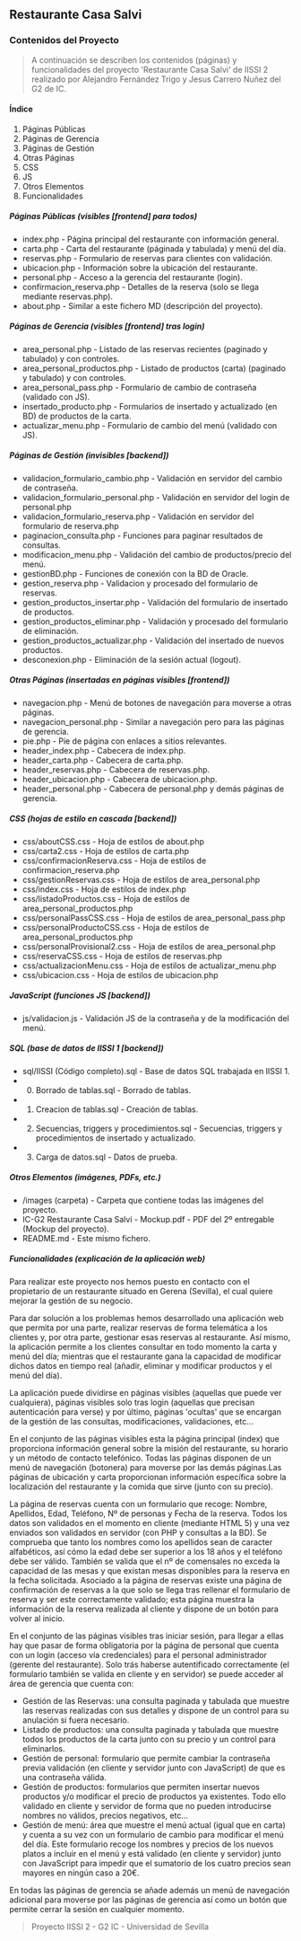 ## Restaurante Casa Salvi

### Contenidos del Proyecto

>A continuación se describen los contenidos (páginas) y funcionalidades del proyecto 'Restaurante Casa Salvi' de IISSI 2 realizado por Alejandro Fernández Trigo y Jesus Carrero Nuñez del G2 de IC.

#### Índice

1. Páginas Públicas
2. Páginas de Gerencia
3. Páginas de Gestión
4. Otras Páginas
5. CSS
6. JS
7. Otros Elementos
8. Funcionalidades

##### Páginas Públicas (visibles [frontend] para todos)

* index.php - Página principal del restaurante con información general.
* carta.php - Carta del restaurante (páginada y tabulada) y menú del día.
* reservas.php - Formulario de reservas para clientes con validación.
* ubicacion.php - Información sobre la ubicación del restaurante.
* personal.php - Acceso a la gerencia del restaurante (login). 
* confirmacion_reserva.php - Detalles de la reserva (solo se llega mediante reservas.php).
* about.php - Similar a este fichero MD (descripción del proyecto).

##### Páginas de Gerencia (visibles [frontend] tras login)

* area_personal.php - Listado de las reservas recientes (paginado y tabulado) y con controles.
* area_personal_productos.php - Listado de productos (carta) (paginado y tabulado) y con controles.
* area_personal_pass.php - Formulario de cambio de contraseña (validado con JS). 
* insertado_producto.php - Formularios de insertado y actualizado (en BD) de productos de la carta.
* actualizar_menu.php - Formulario de cambio del menú (validado con JS). 

##### Páginas de Gestión (invisibles [backend])

* validacion_formulario_cambio.php - Validación en servidor del cambio de contraseña.   
* validacion_formulario_personal.php - Validación en servidor del login de personal.php
* validacion_formulario_reserva.php - Validación en servidor del formulario de reserva.php
* paginacion_consulta.php - Funciones para paginar resultados de consultas.   
* modificacion_menu.php - Validación del cambio de productos/precio del menú.
* gestionBD.php - Funciones de conexión con la BD de Oracle.
* gestion_reserva.php - Validacion y procesado del formulario de reservas. 
* gestion_productos_insertar.php - Validación del formulario de insertado de productos.  
* gestion_productos_eliminar.php - Validación y procesado del formulario de eliminación. 
* gestion_productos_actualizar.php - Validación del insertado de nuevos productos.
* desconexion.php - Eliminación de la sesión actual (logout).

##### Otras Páginas (insertadas en páginas visibles [frontend])

* navegacion.php - Menú de botones de navegación para moverse a otras páginas. 
* navegacion_personal.php - Similar a navegación pero para las páginas de gerencia.
* pie.php - Pie de página con enlaces a sitios relevantes.
* header_index.php - Cabecera de index.php.
* header_carta.php - Cabecera de carta.php.    
* header_reservas.php - Cabecera de reservas.php.
* header_ubicacion.php - Cabecera de ubicacion.php.
* header_personal.php - Cabecera de personal.php y demás páginas de gerencia.

##### CSS (hojas de estilo en cascada [backend])

* css/aboutCSS.css - Hoja de estilos de about.php
* css/carta2.css - Hoja de estilos de carta.php 
* css/confirmacionReserva.css - Hoja de estilos de confirmacion_reserva.php
* css/gestionReservas.css - Hoja de estilos de area_personal.php
* css/index.css - Hoja de estilos de index.php  
* css/listadoProductos.css - Hoja de estilos de area_personal_productos.php
* css/personalPassCSS.css - Hoja de estilos de area_personal_pass.php    
* css/personalProductoCSS.css - Hoja de estilos de area_personal_productos.php
* css/personalProvisional2.css - Hoja de estilos de area_personal.php   
* css/reservaCSS.css - Hoja de estilos de reservas.php 
* css/actualizacionMenu.css - Hoja de estilos de actualizar_menu.php
* css/ubicacion.css - Hoja de estilos de ubicacion.php 

##### JavaScript (funciones JS [backend])

* js/validacion.js - Validación JS de la contraseña y de la modificación del menú.

##### SQL (base de datos de IISSI 1 [backend])

* sql/IISSI (Código completo).sql - Base de datos SQL trabajada en IISSI 1.
* 0. Borrado de tablas.sql - Borrado de tablas.
* 1. Creacion de tablas.sql - Creación de tablas.
* 2. Secuencias, triggers y procedimientos.sql - Secuencias, triggers y procedimientos de insertado y actualizado.
* 3. Carga de datos.sql - Datos de prueba.

##### Otros Elementos (imágenes, PDFs, etc.)

* /images (carpeta) - Carpeta que contiene todas las imágenes del proyecto.
* IC-G2 Restaurante Casa Salvi - Mockup.pdf - PDF del 2º entregable (Mockup del proyecto).
* README.md - Este mismo fichero.

##### Funcionalidades (explicación de la aplicación web)

Para realizar este proyecto nos hemos puesto en contacto con el propietario de un restaurante
situado en Gerena (Sevilla), el cual quiere mejorar la gestión de su negocio.

Para dar solución a los problemas hemos desarrollado una aplicación web que permita por una parte, realizar reservas de forma telemática a los clientes y, por otra parte, gestionar esas reservas al restaurante. Así mismo, la aplicación permite a los clientes consultar en todo momento la carta y menú del día; mientras que el restaurante gana la capacidad de modificar dichos datos en tiempo real (añadir, eliminar y modificar productos y el menú del día). 

La aplicación puede dividirse en páginas visibles (aquellas que puede ver cualquiera), páginas visibles solo tras login (aquellas que precisan autenticación para verse) y por último, páginas 'ocultas' que se encargan de la gestión de las consultas, modificaciones, validaciones, etc...

En el conjunto de las páginas visibles esta la página principal (index) que proporciona información general sobre la misión del restaurante, su horario y un método de contacto telefónico. Todas las páginas disponen de un menú de navegación (botonera) para moverse por las demás páginas.Las páginas de ubicación y carta proporcionan información específica sobre la localización del restaurante y la comida que sirve (junto con su precio). 

La página de reservas cuenta con un formulario que recoge: Nombre, Apellidos, Edad, Teléfono, Nº de personas y Fecha de la reserva. Todos los datos son validados en el momento en cliente (mediante HTML 5) y una vez enviados son validados en servidor (con PHP y consultas a la BD). Se comprueba que tanto los nombres como los apellidos sean de caracter alfabéticos, así cómo la edad debe ser superior a los 18 años y el teléfono debe ser válido. También se valida que el nº de comensales no exceda la capacidad de las mesas y que existan mesas disponibles para la reserva en la fecha solicitada. Asociado a la página de reservas existe una página de confirmación de reservas a la que solo se llega tras rellenar el formulario de reserva y ser este correctamente validado; esta página muestra la información de la reserva realizada al cliente y dispone de un botón para volver al inicio.

En el conjunto de las páginas visibles tras iniciar sesión, para llegar a ellas hay que pasar de forma obligatoria por la página de personal que cuenta con un login (acceso vía credenciales) para el personal administrador (gerente del restaurante). Solo trás haberse autentificado correctamente (el formulario también se valida en cliente y en servidor) se puede acceder al área de gerencia que cuenta con: 

* Gestión de las Reservas: una consulta paginada y tabulada que muestre las reservas realizadas con sus detalles y dispone de un control para su anulación si fuera necesario.
* Listado de productos: una consulta paginada y tabulada que muestre todos los productos de la carta junto con su precio y un control para eliminarlos.
* Gestión de personal: formulario que permite cambiar la contraseña previa validación (en cliente y servidor junto con JavaScript) de que es una contraseña válida.
* Gestión de productos: formularios que permiten insertar nuevos productos y/o modificar el precio de productos ya existentes. Todo ello validado en cliente y servidor de forma que no pueden introducirse nombres no válidos, precios negativos, etc...
* Gestión de menú: área que muestre el menú actual (igual que en carta) y cuenta a su vez con un formulario de cambio para modificar el menú del día. Este formulario recoge los nombres y precios de los nuevos platos a incluir en el menú y está validado (en cliente y servidor) junto con JavaScript para impedir que el sumatorio de los cuatro precios sean mayores en ningún caso a 20€. 
  
En todas las páginas de gerencia se añade además un menú de navegación adicional para moverse por las páginas de gerencia así como un botón que permite cerrar la sesión en cualquier momento.

> Proyecto IISSI 2 - G2 IC - Universidad de Sevilla
